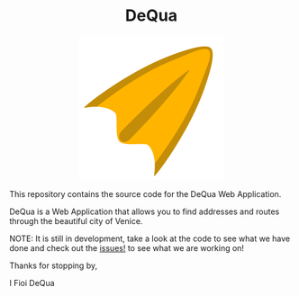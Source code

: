 
<div align="center">
	<h1>DeQua </h1>
	<img widht="256" height="256" src="app/static/img/dequa_logo_v1.png" alt="dequa_logo" >
</div>

This repository contains the source code for the DeQua Web Application.

DeQua is a Web Application that allows you to find addresses and routes through the beautiful city of Venice.

NOTE: It is still in development, take a look at the code to see what we have done and check out the [issues!](https://github.com/Lychfindel/v4w_website/issues) to see what we are working on!

Thanks for stopping by,

I Fioi DeQua
